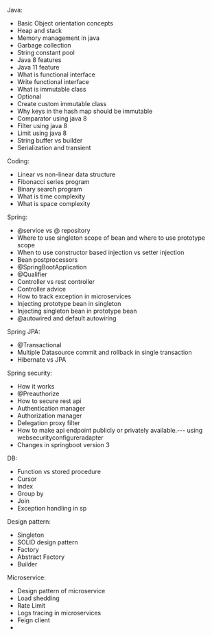 Java:
* Basic Object orientation concepts
* Heap and stack
* Memory management in java
* Garbage collection
* String constant pool
* Java 8 features
* Java 11 feature
* What is functional interface
* Write functional interface
* What is immutable class
* Optional
* Create custom immutable class
* Why keys in the hash map should be immutable
* Comparator using java 8
* Filter using java 8
* Limit using java 8
* String buffer vs builder
* Serialization and transient

Coding:
* Linear vs non-linear data structure
* Fibonacci series program
* Binary search program
* What is time complexity
* What is space complexity

Spring:
* @service vs @ repository
* Where to use singleton scope of bean and where to use prototype scope
* When to use constructor based injection vs setter injection
* Bean postprocessors
* @SpringBootApplication
* @Qualifier
* Controller vs rest controller
* Controller advice
* How to track exception in microservices
* Injecting prototype bean in singleton
* Injecting singleton bean in prototype bean
* @autowired and default autowiring


Spring JPA:
* @Transactional
* Multiple Datasource commit and rollback in single transaction
* Hibernate vs JPA


Spring security:
* How it works
* @Preauthorize
* How to secure rest api
* Authentication manager
* Authorization manager
* Delegation proxy filter
* How to make api endpoint publicly or privately available.--- using websecurityconfigureradapter
* Changes in springboot version 3


DB:
* Function vs stored procedure
* Cursor
* Index
* Group by
* Join
* Exception handling in sp

Design pattern:
* Singleton
* SOLID design pattern
* Factory
* Abstract Factory
* Builder

Microservice:
- Design pattern of microservice
- Load shedding
- Rate Limit
- Logs tracing in microservices
- Feign client
- 